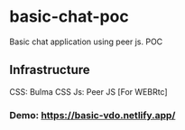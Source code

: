 # basic-chat-poc
Basic chat application using peer js. POC

## Infrastructure

CSS: Bulma CSS
Js: Peer JS [For WEBRtc]

### Demo: https://basic-vdo.netlify.app/
